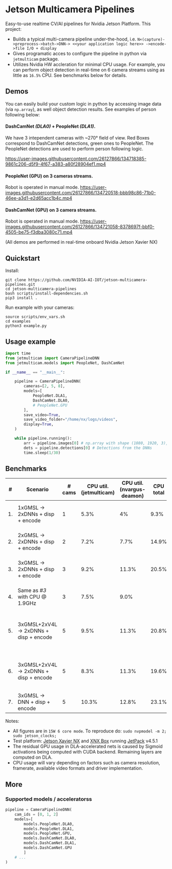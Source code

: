 # Jetson Multicamera Pipelines

Easy-to-use realtime CV/AI pipelines for Nvidia Jetson Platform. This project:
- Builds a typical multi-camera pipeline under-the-hood, i.e. `N×(capture)->preprocess->batch->DNN-> <<your application logic here>> ->encode->file I/O + display`
- Gives programatic acces to configure the pipeline in python via `jetmulticam` package.
- Utilizes Nvidia HW accleration for minimal CPU usage. For example, you can perform object detection in real-time on 6 camera streams using as little as `16.5%` CPU. See benchmarks below for details.

## Demos

You can easily build your custom logic in python by accessing image data (via `np.array`), as well object detection results.
See examples of person following below:

#### DashCamNet _(DLA0)_ + PeopleNet _(DLA1)_.
We have 3 intependent cameras with ~270° field of view.
Red Boxes correspond to DashCamNet detections, green ones to PeopleNet.
The PeopleNet detections are used to perform person following logic.

https://user-images.githubusercontent.com/26127866/134718385-9861c206-d5f9-4f67-a383-a80f28904ef1.mp4

#### PeopleNet (GPU) on 3 cameras streams.
Robot is operated in manual mode.
https://user-images.githubusercontent.com/26127866/134720518-bbb98c86-71b0-46ee-a3d1-e2d65acc1b4c.mp4

#### DashCamNet (GPU) on 3 camera streams.
Robot is operated in manual mode.
https://user-images.githubusercontent.com/26127866/134721058-8378697f-bbf0-4505-be75-f3dba3080c71.mp4

(All demos are performed in real-time onboard Nvidia Jetson Xavier NX)

## Quickstart

Install:
```shell
git clone https://github.com/NVIDIA-AI-IOT/jetson-multicamera-pipelines.git
cd jetson-multicamera-pipelines
bash scripts/install-dependencies.sh
pip3 install .
```
Run example with your cameras:
```shell
source scripts/env_vars.sh 
cd examples
python3 example.py
```

## Usage example

```python
import time
from jetmulticam import CameraPipelineDNN
from jetmulticam.models import PeopleNet, DashCamNet

if __name__ == "__main__":

    pipeline = CameraPipelineDNN(
        cameras=[2, 5, 8],
        models=[
            PeopleNet.DLA1,
            DashCamNet.DLA0,
            # PeopleNet.GPU
        ],
        save_video=True,
        save_video_folder="/home/nx/logs/videos",
        display=True,
    )

    while pipeline.running():
        arr = pipeline.images[0] # np.array with shape (1080, 1920, 3), i.e. (1080p RGB image)
        dets = pipeline.detections[0] # Detections from the DNNs
        time.sleep(1/30)
```

## Benchmarks

| #   | Scenario                               | # cams | CPU util. <br> (jetmulticam) | CPU util. <br> (nvargus-deamon) | CPU<br>total | GPU % | EMC util % | Power draw | Inference Hardware                                             |
| --- | -------------------------------------- | ------ | -------------------------- | ------------------------------- | ------------ | ----- | ---------- | ---------- | -------------------------------------------------------------- |
| 1.  | 1xGMSL -> 2xDNNs + disp + encode       | 1      | 5.3%                       | 4%                              | 9.3%         | <3%   | 57%        | 8.5W       | DLA0: PeopleNet DLA1: DashCamNet                               |
| 2.  | 2xGMSL -> 2xDNNs + disp + encode       | 2      | 7.2%                       | 7.7%                            | 14.9%        | <3%   | 62%        | 9.4W       | DLA0: PeopleNet DLA1: DashCamNet                               |
| 3.  | 3xGMSL -> 2xDNNs + disp + encode       | 3      | 9.2%                       | 11.3%                           | 20.5%        | <3%   | 68%        | 10.1W      | DLA0: PeopleNet DLA1: DashCamNet                               |
| 4.  | Same as _#3_ with CPU @ 1.9GHz         | 3      | 7.5%                       | 9.0%                            |              | <3%   | 68%        | 10.4w      | DLA0: PeopleNet DLA1: DashCamNet                               |
| 5.  | 3xGMSL+2xV4L -> 2xDNNs + disp + encode | 5      | 9.5%                       | 11.3%                           | 20.8%        | <3%   | 45%        | 9.1W       | DLA0: PeopleNet _(interval=1)_ DLA1: DashCamNet _(interval=1)_ |
| 6.  | 3xGMSL+2xV4L -> 2xDNNs + disp + encode | 5      | 8.3%                       | 11.3%                           | 19.6%        | <3%   | 25%        | 7.5W       | DLA0: PeopleNet _(interval=6)_ DLA1: DashCamNet _(interval=6)_ |
| 7.  | 3xGMSL -> DNN + disp + encode          | 5      | 10.3%                      | 12.8%                           | 23.1%        | 99%   | 25%        | 15W        | GPU: PeopleNet                                                 |


Notes:
- All figures are in `15W 6 core mode`. To reproduce do: `sudo nvpmodel -m 2; sudo jetson_clocks;`
- Test platform: [Jetson Xavier NX](https://developer.nvidia.com/embedded/jetson-xavier-nx-devkit) and [XNX Box](https://www.leopardimaging.com/product/nvidia-jetson-cameras/nvidia-nx-mipi-camera-kits/li-xnx-box-gmsl2/) running [JetPack](https://developer.nvidia.com/embedded/jetpack) v4.5.1
- The residual GPU usage in DLA-accelerated nets is caused by Sigmoid activations being computed with CUDA backend. Remaining layers are computed on DLA.
- CPU usage will vary depending on factors such as camera resolution, framerate, available video formats and driver implementation.

## More 

### Supported models / acceleratorss
```python
pipeline = CameraPipelineDNN(
    cam_ids = [0, 1, 2]
    models=[
        models.PeopleNet.DLA0,
        models.PeopleNet.DLA1,
        models.PeopleNet.GPU,
        models.DashCamNet.DLA0,
        models.DashCamNet.DLA1,
        models.DashCamNet.GPU
        ]
    # ...
)
```
